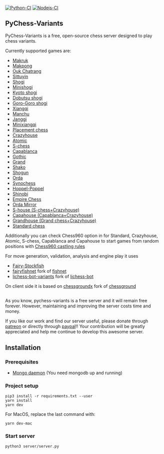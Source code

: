 [![Python-CI](https://github.com/gbtami/pychess-variants/actions/workflows/ci.yml/badge.svg)](https://github.com/gbtami/pychess-variants/actions/workflows/ci.yml)
[![Nodejs-CI](https://github.com/gbtami/pychess-variants/actions/workflows/nodejs.yml/badge.svg)](https://github.com/gbtami/pychess-variants/actions/workflows/nodejs.yml)
## PyChess-Variants

PyChess-Variants is a free, open-source chess server designed to play chess variants.

Currently supported games are:

- [Makruk](https://www.pychess.org/variant/makruk)
- [Makpong](https://www.pychess.org/variant/makpong)
- [Ouk Chatrang](https://www.pychess.org/variant/cambodian)
- [Sittuyin](https://www.pychess.org/variant/sittuyin)
- [Shogi](https://www.pychess.org/variant/shogi)
- [Minishogi](https://www.pychess.org/variant/minishogi)
- [Kyoto shogi](https://www.pychess.org/variant/kyotoshogi)
- [Dobutsu shogi](https://www.pychess.org/variant/dobutsu)
- [Goro-Goro shogi](https://www.pychess.org/variant/gorogoro)
- [Xiangqi](https://www.pychess.org/variant/xiangqi)
- [Manchu](https://www.pychess.org/variant/manchu)
- [Janggi](https://www.pychess.org/variant/janggi)
- [Minixiangqi](https://www.pychess.org/variant/minixiangqi)
- [Placement chess](https://www.pychess.org/variant/placement)
- [Crazyhouse](https://www.pychess.org/variant/crazyhouse)
- [Atomic](https://www.pychess.org/variant/atomic)
- [S-chess](https://www.pychess.org/variant/seirawan)
- [Capablanca](https://www.pychess.org/variant/capablanca)
- [Gothic](https://www.pychess.org/variant/gothic)
- [Grand](https://www.pychess.org/variant/grand)
- [Shako](https://www.pychess.org/variant/shako)
- [Shogun](https://www.pychess.org/variant/shogun)
- [Orda](https://www.pychess.org/variant/orda)
- [Synochess](https://www.pychess.org/variant/synochess)
- [Hoppel-Poppel](https://www.pychess.org/variant/hoppelpoppel)
- [Shinobi](https://www.pychess.org/variant/shinobi)
- [Empire Chess](https://www.pychess.org/variant/empire)
- [Orda Mirror](https://www.pychess.org/variant/ordamirror)
- [S-house (S-chess+Crazyhouse)](https://www.pychess.org/variant/shouse)
- [Capahouse (Capablanca+Crazyhouse)](https://www.pychess.org/variant/capahouse)
- [Grandhouse (Grand chess+Crazyhouse)](https://www.pychess.org/variant/grandhouse)
- [Standard chess](https://www.pychess.org/variant/chess)

Additionally you can check Chess960 option in for Standard, Crazyhouse, Atomic, S-chess, Capablanca and Capahouse to start games from random positions with 
[Chess960 castling rules](https://en.wikipedia.org/wiki/Chess960#Castling_rules)

For move generation, validation, analysis and engine play it uses
- [Fairy-Stockfish](https://github.com/ianfab/Fairy-Stockfish)
- [fairyfishnet](https://github.com/gbtami/fairyfishnet) fork of [fishnet](https://github.com/niklasf/fishnet)
- [lichess-bot-variants](https://github.com/gbtami/lichess-bot-variants) fork of [lichess-bot](https://github.com/careless25/lichess-bot)

On client side it is based on
[chessgroundx](https://github.com/gbtami/chessgroundx) fork of [chessground](https://github.com/ornicar/chessground)

##

As you know, pychess-variants is a free server and it will remain free forever. However, maintaining and improving the server costs time and money.

If you like our work and find our server useful, please donate through [patreon](https://www.patreon.com/pychess) or directly through [paypal](https://www.paypal.me/gbtami)!!
Your contribution will be greatly appreciated and help me continue to develop this awesome server.

## Installation

### Prerequisites
* [Mongo daemon](https://docs.mongodb.com/manual/installation/) (You need mongodb up and running)


### Project setup
```
pip3 install -r requirements.txt --user
yarn install
yarn dev
```

For MacOS, replace the last command with:
```
yarn dev-mac
```

### Start server
```
python3 server/server.py
```
